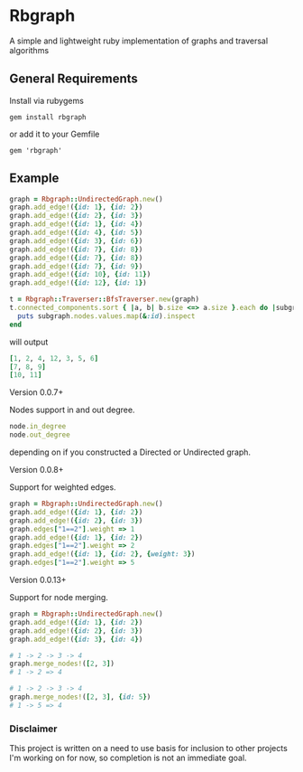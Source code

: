 # Rbgraph
A simple and lightweight ruby implementation of graphs and traversal algorithms

## General Requirements

Install via rubygems

```gem install rbgraph```

or add it to your Gemfile

```gem 'rbgraph'```

## Example

```ruby
graph = Rbgraph::UndirectedGraph.new()
graph.add_edge!({id: 1}, {id: 2})
graph.add_edge!({id: 2}, {id: 3})
graph.add_edge!({id: 1}, {id: 4})
graph.add_edge!({id: 4}, {id: 5})
graph.add_edge!({id: 3}, {id: 6})
graph.add_edge!({id: 7}, {id: 8})
graph.add_edge!({id: 7}, {id: 8})
graph.add_edge!({id: 7}, {id: 9})
graph.add_edge!({id: 10}, {id: 11})
graph.add_edge!({id: 12}, {id: 1})

t = Rbgraph::Traverser::BfsTraverser.new(graph)
t.connected_components.sort { |a, b| b.size <=> a.size }.each do |subgraph|
  puts subgraph.nodes.values.map(&:id).inspect
end
```

will output

```ruby
[1, 2, 4, 12, 3, 5, 6]
[7, 8, 9]
[10, 11]
```

Version 0.0.7+

Nodes support in and out degree.
```ruby
node.in_degree
node.out_degree
```
depending on if you constructed a Directed or Undirected graph.

Version 0.0.8+

Support for weighted edges.
```ruby
graph = Rbgraph::UndirectedGraph.new()
graph.add_edge!({id: 1}, {id: 2})
graph.add_edge!({id: 2}, {id: 3})
graph.edges["1==2"].weight => 1
graph.add_edge!({id: 1}, {id: 2})
graph.edges["1==2"].weight => 2
graph.add_edge!({id: 1}, {id: 2}, {weight: 3})
graph.edges["1==2"].weight => 5
```

Version 0.0.13+

Support for node merging.
```ruby
graph = Rbgraph::UndirectedGraph.new()
graph.add_edge!({id: 1}, {id: 2})
graph.add_edge!({id: 2}, {id: 3})
graph.add_edge!({id: 3}, {id: 4})

# 1 -> 2 -> 3 -> 4
graph.merge_nodes!([2, 3])
# 1 -> 2 => 4

# 1 -> 2 -> 3 -> 4
graph.merge_nodes!([2, 3], {id: 5})
# 1 -> 5 => 4
```


### Disclaimer
This project is written on a need to use basis for inclusion to other projects I'm working on for now, so completion is not an immediate goal.
